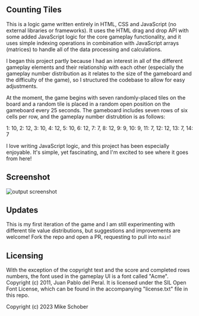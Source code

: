
## Counting Tiles

This is a logic game written entirely in HTML, CSS and JavaScript (no external libraries or frameworks). It uses the HTML drag and drop API with some added JavaScript logic for the core gameplay functionality, and it uses simple indexing operations in combination with JavaScript arrays (matrices) to handle all of the data processing and calculations.

I began this project partly because I had an interest in all of the different gameplay elements and their relationship with each other (especially the gameplay number distribution as it relates to the size of the gameboard and the difficulty of the game), so I structured the codebase to allow for easy adjustments.

At the moment, the game begins with seven randomly-placed tiles on the board and a random tile is placed in a random open position on the gameboard every 25 seconds. The gameboard includes seven rows of six cells per row, and the gameplay number distrubtion is as follows:

1: 10, 2: 12, 3: 10, 4: 12, 5: 10, 6: 12, 7: 7, 8: 12, 9: 9, 10: 9, 11: 7, 12: 12, 13: 7, 14: 7

I love writing JavaScript logic, and this project has been especially enjoyable. It's simple, yet fascinating, and I'm excited to see where it goes from here!

## Screenshot
![output screenshot](https://github.com/Runningman47/counting-tiles/blob/randomTile/images/s2.png)

## Updates
This is my first iteration of the game and I am still experimenting with different tile value distributions, but suggestions and improvements are welcome! Fork the repo and open a PR, requesting to pull into `main`!

## Licensing
With the exception of the copyright text and the score and completed rows numbers, the font used in the gameplay UI is a font called "Acme". Copyright (c) 2011, Juan Pablo del Peral. It is licensed under the SIL Open Font License, which can be found in the accompanying "license.txt" file in this repo. 

Copyright (c) 2023 Mike Schober


